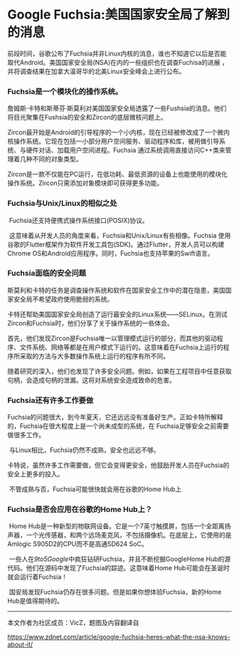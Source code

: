 # Google Fuchsia:美国国家安全局了解到的消息

​	前段时间，谷歌公布了Fuchsia并非Linux内核的消息，谁也不知道它以后是否能取代Android。美国国家安全局(NSA)在内的一些组织也在调查Fuchisa的进展 ，并将调查结果在加拿大温哥华的北美Linux安全峰会上进行公布。

### Fuchsia是一个模块化的操作系统。

​	詹姆斯·卡特和斯蒂芬·斯莫利对美国国家安全局透露了一些Fushsia的消息。他们将目光聚集在Fushsia的安全和Zircon的底层微核问题上。 

​	Zircon最开始是Android的引导程序的一个小内核，现在已经被修改成了一个微内核操作系统。它现在包括一小部分用户空间服务、驱动程序和库，被用做引导系统、与硬件对话、加载用户空间进程。Fuchsia 通过系统调用直接访问C++类来管理着几种不同的对象类型。

​	Zircon是一款不仅能在PC运行，在低功耗、最低资源的设备上也能使用的模块化操作系统。Zircon只需添加对象模块即可获得更多功能。

### Fuchsia与Unix/Linux的相似之处

​	Fuchsia还支持便携式操作系统接口(POSIX)协议。

​	这意味着从开发人员的角度来看，Fuchsia和Unix/Linux有些相像。Fuchsia 使用谷歌的Flutter框架作为软件开发工具包(SDK)。通过Flutter，开发人员可以构建Chrome OS和Android应用程序。同时，Fuchsia也支持苹果的Swift语言。

### Fuchsia面临的安全问题

​	斯莫利和卡特的任务是调查操作系统和软件在国家安全工作中的潜在隐患，美国国家安全局不希望政府使用脆弱的系统。

​	卡特还帮助美国国家安全局创造了运行最安全的Linux系统——SELinux。在测试Zircon和Fuchsia时，他们分享了关于操作系统的一些体会。

​	首先，他们发现Zircon是Fuchsia唯一以管理模式运行的部分，而其他的驱动程序、文件系统、网络等都是在用户模式下运行的。这意味着在Fuchsia上运行的程序所采取的方法与大多数操作系统上运行的程序有所不同。

​	随着研究的深入，他们也发现了许多安全问题。例如，如果在工程项目中任意获取句柄，会造成句柄的泄漏。这将对系统安全造成致命的危害。

### Fuchsia还有许多工作要做

​	Fuchsia的问题很大，到今年夏天，它还远远没有准备好生产。正如卡特所解释的，Fuchsia在很大程度上是一个尚未成型的系统，在 Fuchsia足够安全之前需要做很多工作。

​	与Linux相比，Fuchsia仍然不成熟，安全也远远不够。

​	卡特说，虽然许多工作需要做，但它会变得更安全，他鼓励开发人员在Fuchsia的安全上更多的投入。

​	不管成熟与否，Fuchsia可能很快就会用在谷歌的Home Hub上

### Fuchsia是否会应用在谷歌的Home Hub上？

​	Home Hub是一种新型的物联网设备。它是一个7英寸触摸屏，包括一个全距离扬声器，一个光传感器，和两个远场麦克风，不包括摄像机。在底层上，它使用的是Amlogic S905D2的CPU而不是高通SD624 SoC。

​ 一些人在*9to5Google*中疯狂钻研Fuchsia，并且不断挖掘GoogleHome Hub的源代码。他们在源码中发现了Fuchsia的踪迹。这意味着Home Hub可能会在圣诞时就会运行着Fuchsia！

​	国安局发现Fuchsia仍存在很多问题。但是如果你想体验Fuchsia，新的Home Hub是值得期待的。



****

本文作者为社区成员：VicZ，题图及内容翻译自

https://www.zdnet.com/article/google-fuchsia-heres-what-the-nsa-knows-about-it/
